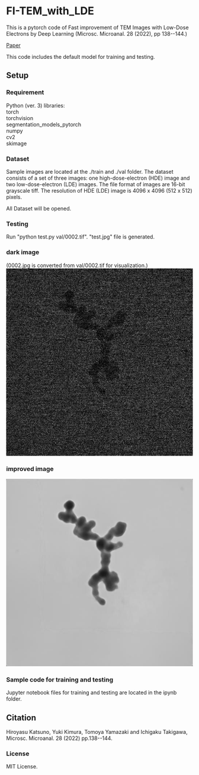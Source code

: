 # FI-TEM_with_LDE

This is a pytorch code of Fast improvement of TEM Images with Low-Dose Electrons by Deep Learning (Microsc. Microanal. 28 (2022), pp 138--144.)

[Paper](https://doi.org/10.1017/S1431927621013799)

This code includes the default model for training and testing.

## Setup

### Requirement
Python (ver. 3) libraries:<br/>
torch <br/>
torchvision<br/>
segmentation_models_pytorch<br/>
numpy<br/>
cv2<br/>
skimage<br/>

### Dataset
Sample images are located at the ./train and ./val folder.
The dataset consists of a set of three images: one high-dose-electron (HDE) image and two low-dose-electron (LDE) images.
The file format of images are 16-bit grayscale tiff.
The resolution of HDE (LDE) image is 4096 x 4096 (512 x 512) pixels.<br/>

All Dataset will be opened.

### Testing

Run "python test.py val/0002.tif".
"test.jpg" file is generated.

### dark image
(0002.jpg is converted from val/0002.tif for visualization.)
![0002.jpg](0002.jpg)

### improved image
![test.jpg](test.jpg)

### Sample code for training and testing 
Jupyter notebook files for training and testing are located in the ipynb folder.


## Citation
Hiroyasu Katsuno, Yuki Kimura, Tomoya Yamazaki and Ichigaku Takigawa, Microsc. Microanal. 28 (2022) pp.138--144.

### License
MIT License.


